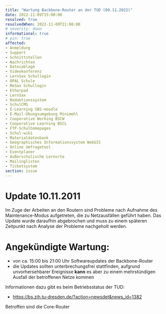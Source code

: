 ```yaml
---
title: "Wartung Backbone-Router an der TUD (09.11.2022)"
date: 2022-11-09T15:00:00
resolved: true
resolvedWhen: 2022-11-09T21:00:00
# severity: down
informational: true
# pin: true 
affected:
- Anmeldung
- Support
- Schnittstellen
- Nachrichten
- Dateiablage
- Videokonferenz
- LernSax Schullogin
- OPAL Schule
- MeSax Schullogin
- Etherpad
- LernSax
- Redaktionssystem
- SchulCMS
- E-Learning SBS-moodle
- E-Mail-Übungsumgebung Minimehl
- Cooperative Working BSCW
- Cooperative Learning BSCL
- FTP-Schulhomepages
- Schul-wiki
- Materialdatenbank
- Geographisches Informationssystem WebGIS
- Online Umfragetool
- Eventplaner
- Außerschulische Lernorte
- Mailinglisten
- Ticketsystem
section: issue
---
```


# Update 10.11.2011

Im Zuge der Arbeiten an den Routern sind Probleme nach Aufnahme des Maintenance-Modus aufgetreten, die zu Netzausfällen geführt haben. Das Update wurde daraufhin abgebrochen und muss zu einem späteren Zeitpunkt nach Analyse der Probleme nachgeholt werden.

# Angekündigte Wartung:

- von ca. 15:00 bis 21:00 Uhr Softwareupdates der Backbone-Router
- die Updates sollten unterbrechungsfrei stattfinden, aufgrund unvorhersehbarer Ereignisse **kann** es aber zu einem mehrstündigen Ausfall der betroffenen Netze kommen

Informationen dazu gibt es beim Betriebsstatus der TUD:

- https://bs.zih.tu-dresden.de/?action=newsdet&news_id=1382

Betroffen sind die Core-Router
